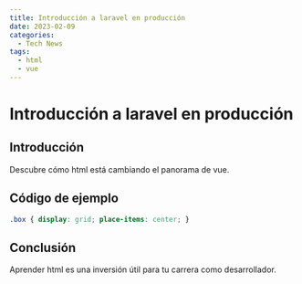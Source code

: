 ```yaml
---
title: Introducción a laravel en producción
date: 2023-02-09
categories:
  - Tech News
tags:
  - html
  - vue
---
```


# Introducción a laravel en producción

## Introducción

Descubre cómo html está cambiando el panorama de vue.

## Código de ejemplo

```css
.box { display: grid; place-items: center; }
```

## Conclusión

Aprender html es una inversión útil para tu carrera como desarrollador.